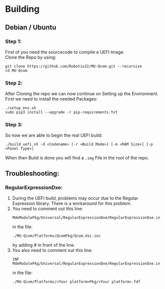 # Building

## Debian / Ubuntu
### Step 1:

First of you need the sourcecode to compile a UEFI Image. <br />
Clone the Repo by using:
```
git clone https://github.com/Robotix22/MU-Qcom.git --recursive
cd MU-Qcom
```

### Step 2:

After Cloning the repo we can now continue on Setting up the Environment. <br />
First we need to install the needed Packages:
```
./setup_env.sh
sudo pip3 install --upgrade -r pip-requirements.txt
```

### Step 3:

So now we are able to begin the real UEFI build:
```
./build_uefi.sh -d <Codename> [-r <Build Mode>] [-m <RAM Size>] [-p <Panel Type>]
```

When then Build is done you will find a `.img` File in the root of the repo.

## Troubleshooting:

### RegularExpressionDxe:
   1. During the UEFI build, problems may occur due to the Regular Expression library. There is a workaround for this problem.
   2. You need to comment out this line:
      ```
      MdeModulePkg/Universal/RegularExpressionDxe/RegularExpressionDxe.inf
      ```
      in the file:
      ```
      ./MU-Qcom/Platforms/QcomPkg/Qcom.dsc.inc 
      ```
      by adding # in front of the line.
   3. You also need to comment out this line:
      ```
      INF MdeModulePkg/Universal/RegularExpressionDxe/RegularExpressionDxe.inf 
      ```
      in the file:
      ```
      ./MU-Qcom/Platforms/<Your platform>Pkg/<Your platform>.fdf
      ```
